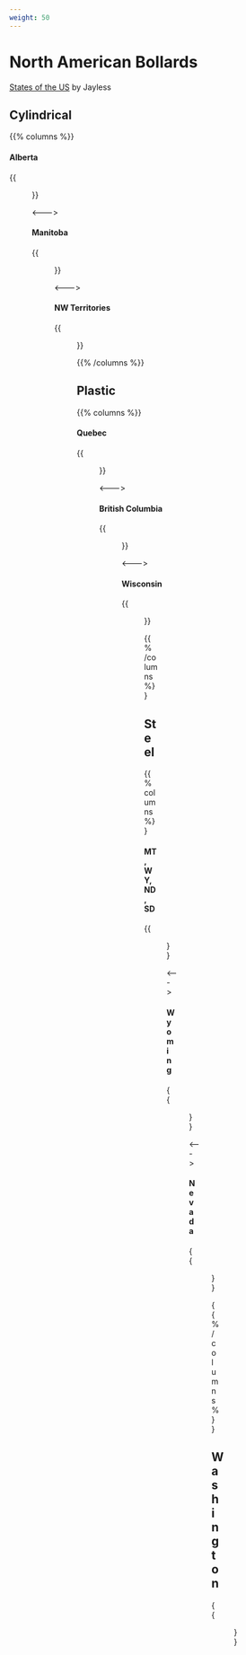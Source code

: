 ```yaml
---
weight: 50
---
```


# North American Bollards

[States of the US](https://docs.google.com/document/d/14A6H1kXOuWGYRSjUWiVqKz4jDMZReedCJr5fUtv-pJs/edit?tab=t.0#heading=h.83nr7vj8gug5) by Jayless

## Cylindrical

{{% columns %}}

#### Alberta

{{<figure src="bollard-ab.png" caption="" class="img-md">}}

<--->

#### Manitoba

{{<figure src="bollard-mani.png" caption="sometimes no orange" class="img-md">}}

<--->

#### NW Territories

{{<figure src="bollard-nt.png" caption="shorter white" class="img-md">}}

{{% /columns %}}

## Plastic

{{% columns %}}

#### Quebec
 
{{<figure src="bollard-quebec.png" caption="red or green reflector" class="img-md">}}

<--->

#### British Columbia
 
{{<figure src="bollard-bc.png" caption="" class="img-md">}}

<--->

#### Wisconsin

{{<figure src="bollard-wi.png" caption="" class="img-md">}}

{{% /columns %}}

## Steel

{{% columns %}}

#### MT, WY, ND, SD

{{<figure src="bollard-diamond.png" caption="diamond" class="img-md">}}

<--->

#### Wyoming

{{<figure src="bollard-wy.png" caption="round with paint" class="img-md">}}

<--->

#### Nevada

{{<figure src="bollard-nv.png" caption="" class="img-md">}}

{{% /columns %}}

## Washington

{{<figure src="bollard-wa.png" caption="one or two reflector" class="img-md">}}


